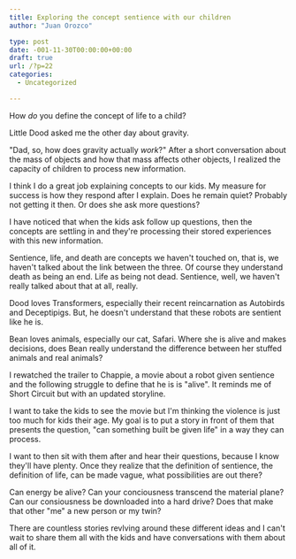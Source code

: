 ```yaml
---
title: Exploring the concept sentience with our children
author: "Juan Orozco" 

type: post
date: -001-11-30T00:00:00+00:00
draft: true
url: /?p=22
categories:
  - Uncategorized

---
```

How _do_ you define the concept of life to a child?

Little Dood asked me the other day about gravity.

"Dad, so, how does gravity actually _work_?" After a short conversation about the mass of objects and how that mass affects other objects, I realized the capacity of children to process new information.

I think I do a great job explaining concepts to our kids. My measure for success is how they respond after I explain. Does he remain quiet? Probably not getting it then. Or does she ask more questions?

I have noticed that when the kids ask follow up questions, then the concepts are settling in and they're processing their stored experiences with this new information.

Sentience, life, and death are concepts we haven't touched on, that is, we haven't talked about the link between the three. Of course they understand death as being an end. Life as being not dead. Sentience, well, we haven't really talked about that at all, really.

Dood loves Transformers, especially their recent reincarnation as Autobirds and Deceptipigs. But, he doesn't understand that these robots are sentient like he is.

Bean loves animals, especially our cat, Safari. Where she is alive and makes decisions, does Bean really understand the difference between her stuffed animals and real animals?

I rewatched the trailer to Chappie, a movie about a robot given sentience and the following struggle to define that he is is "alive". It reminds me of Short Circuit but with an updated storyline.

I want to take the kids to see the movie but I'm thinking the violence is just too much for kids their age. My goal is to put a story in front of them that presents the question, "can something built be given life" in a way they can process.

I want to then sit with them after and hear their questions, because I know they'll have plenty. Once they realize that the definition of sentience, the definition of life, can be made vague, what possibilities are out there?

Can energy be alive? Can your conciousness transcend the material plane? Can our consiousness be downloaded into a hard drive? Does that make that other "me" a new person or my twin?

There are countless stories revlving around these different ideas and I can't wait to share them all with the kids and have conversations with them about all of it.
